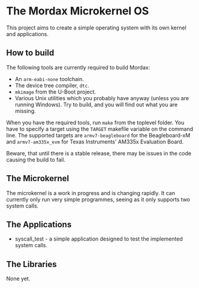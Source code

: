 The Mordax Microkernel OS
=========================

This project aims to create a simple operating system with its own kernel and applications.

How to build
------------

The following tools are currently required to build Mordax:
* An `arm-eabi-none` toolchain.
* The device tree compiler, `dtc`.
* `mkimage` from the U-Boot project.
* Various Unix utilities which you probably have anyway (unless you are running Windows). Try to build, and you will find out what you are missing.

When you have the required tools, run `make` from the toplevel folder. You have to specify a target using the `TARGET` makefile variable on the command line. The supported targets are `armv7-beagleboard` for the Beagleboard-xM and `armv7-am335x_evm` for Texas Instruments' AM335x Evaluation Board.

Beware, that until there is a stable release, there may be issues in the code causing the build to fail.

The Microkernel
---------------

The microkernel is a work in progress and is changing rapidly. It can currently only run very simple programmes, seeing as it only supports two system calls.

The Applications
----------------

* syscall_test - a simple application designed to test the implemented system calls.

The Libraries
-------------

None yet.

